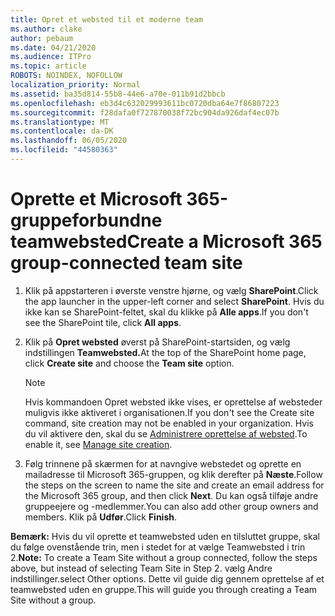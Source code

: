 ```yaml
---
title: Opret et websted til et moderne team
ms.author: clake
author: pebaum
ms.date: 04/21/2020
ms.audience: ITPro
ms.topic: article
ROBOTS: NOINDEX, NOFOLLOW
localization_priority: Normal
ms.assetid: ba35d814-55b8-44e6-a70e-011b91d2bbcb
ms.openlocfilehash: eb3d4c632029993611bc0720dba64e7f86807223
ms.sourcegitcommit: f28dafa0f727870038f72bc904da926daf4ec07b
ms.translationtype: MT
ms.contentlocale: da-DK
ms.lasthandoff: 06/05/2020
ms.locfileid: "44580363"
---
```

# <a name="create-a-microsoft-365-group-connected-team-site"></a><span data-ttu-id="4da84-102">Oprette et Microsoft 365-gruppeforbundne teamwebsted</span><span class="sxs-lookup"><span data-stu-id="4da84-102">Create a Microsoft 365 group-connected team site</span></span>

1. <span data-ttu-id="4da84-103">Klik på appstarteren i øverste venstre hjørne, og vælg **SharePoint**.</span><span class="sxs-lookup"><span data-stu-id="4da84-103">Click the app launcher in the upper-left corner and select **SharePoint**.</span></span> <span data-ttu-id="4da84-104">Hvis du ikke kan se SharePoint-feltet, skal du klikke på **Alle apps**.</span><span class="sxs-lookup"><span data-stu-id="4da84-104">If you don't see the SharePoint tile, click **All apps**.</span></span>
    
2. <span data-ttu-id="4da84-105">Klik på **Opret websted** øverst på SharePoint-startsiden, og vælg indstillingen **Teamwebsted.**</span><span class="sxs-lookup"><span data-stu-id="4da84-105">At the top of the SharePoint home page, click **Create site** and choose the **Team site** option.</span></span> 
    
    > [!NOTE]
    > <span data-ttu-id="4da84-106">Hvis kommandoen Opret websted ikke vises, er oprettelse af websteder muligvis ikke aktiveret i organisationen.</span><span class="sxs-lookup"><span data-stu-id="4da84-106">If you don't see the Create site command, site creation may not be enabled in your organization.</span></span> <span data-ttu-id="4da84-107">Hvis du vil aktivere den, skal du se [Administrere oprettelse af websted](https://go.microsoft.com/fwlink/?linkid=2009644).</span><span class="sxs-lookup"><span data-stu-id="4da84-107">To enable it, see [Manage site creation](https://go.microsoft.com/fwlink/?linkid=2009644).</span></span> 
  
3. <span data-ttu-id="4da84-108">Følg trinnene på skærmen for at navngive webstedet og oprette en mailadresse til Microsoft 365-gruppen, og klik derefter på **Næste**.</span><span class="sxs-lookup"><span data-stu-id="4da84-108">Follow the steps on the screen to name the site and create an email address for the Microsoft 365 group, and then click **Next**.</span></span> <span data-ttu-id="4da84-109">Du kan også tilføje andre gruppeejere og -medlemmer.</span><span class="sxs-lookup"><span data-stu-id="4da84-109">You can also add other group owners and members.</span></span> <span data-ttu-id="4da84-110">Klik på **Udfør**.</span><span class="sxs-lookup"><span data-stu-id="4da84-110">Click **Finish**.</span></span>
  
 <span data-ttu-id="4da84-111">**Bemærk:** Hvis du vil oprette et teamwebsted uden en tilsluttet gruppe, skal du følge ovenstående trin, men i stedet for at vælge Teamwebsted i trin 2.</span><span class="sxs-lookup"><span data-stu-id="4da84-111">**Note:** To create a Team Site without a group connected, follow the steps above, but instead of selecting Team Site in Step 2.</span></span> <span data-ttu-id="4da84-112">vælg Andre indstillinger.</span><span class="sxs-lookup"><span data-stu-id="4da84-112">select Other options.</span></span> <span data-ttu-id="4da84-113">Dette vil guide dig gennem oprettelse af et teamwebsted uden en gruppe.</span><span class="sxs-lookup"><span data-stu-id="4da84-113">This will guide you through creating a Team Site without a group.</span></span> 
    

